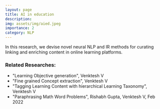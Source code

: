 ```yaml
---
layout: page
title: AI in education
description: 
img: assets/img/aied.jpeg
importance: 2
category: NLP
---
```

In this research, we devise novel neural NLP and IR methods for curating linking and enriching content in online learning platforms.

<h3>Related Researches:</h3>
<ul>
	<li>"Learning Objective generation", Venktesh V</li>
		<li>"Fine grained Concept extraction", Venktesh V</li>
		<li>"Tagging Learning Content with hierarchical Learning Taxonomy", Venktesh V</li>
	<li>"Paraphrasing Math Word Problems", Rishabh Gupta, Venktesh V, Feb 2022
		<br>
	</li>
</ul> 

